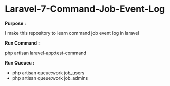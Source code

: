 <h1>Laravel-7-Command-Job-Event-Log</h1>

<b> Purpose : </b>
 <p>
    I make this repository to learn command job event log in laravel
 </p>
    
<b> Run Command : </b>
 <p> php artisan laravel-app:test-command</p>

<b> Run Queueu : </b>
<ul>
    <li> php artisan queue:work job_users </li>
    <li >php artisan queue:work job_admins </li> 
</ul>
